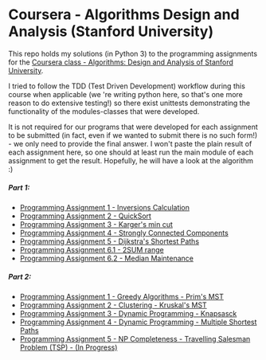 # Coursera - Algorithms Design and Analysis (Stanford University)

This repo holds my solutions (in Python 3) to the programming assignments for the [Coursera class - Algorithms: Design and Analysis of Stanford University](https://www.coursera.org/learn/algorithm-design-analysis/home/welcome).

I tried to follow the TDD (Test Driven Development) workflow during this
course when applicable (we 're writing python here, so that's one more reason to do extensive testing!) so there exist unittests demonstrating the
functionality of the modules-classes that were developed.

It is not required for our programs that were developed for each assignment to be submitted (in fact, even if we wanted to submit there is no such 
form!) - we only need to provide the final answer. I won't paste the plain result of each assignment here, so one should at least run the main
module of each assignment to get the result. Hopefully, he will have a look at the algorithm :) 

##### Part 1:

* [Programming Assignment 1 - Inversions Calculation](part_1/assignment1_inversions_calculator)
* [Programming Assignment 2 - QuickSort](part1_1/assignment2_quicksort_count_comparisons)
* [Programming Assignment 3 - Karger's min cut](part_1/assignment3_karger_min_cut)
* [Programming Assignment 4 - Strongly Connected Components](part_1/assignment4_strongly_connected_components)
* [Programming Assignment 5 - Dijkstra's Shortest Paths](part_1/assignment5_dijkstra)
* [Programming Assignment 6.1 - 2SUM range](part_1/assignment_6_1_2sum)
* [Programming Assignment 6.2 - Median Maintenance](part_1/assignment_6_2_median_maintenance)

##### Part 2:

* [Programming Assignment 1 - Greedy Algorithms - Prim's MST](part_2/assignment1_greedy_algorithms)
* [Programming Assignment 2 - Clustering - Kruskal's MST](part_2/assignment2_clustering)
* [Programming Assignment 3 - Dynamic Programming - Knapsasck](part_2/assignment3_knapsack)
* [Programming Assignment 4 - Dynamic Programming - Multiple Shortest Paths](part_2/assignment4_multiple_shortest_paths)
* [Programming Assignment 5 - NP Completeness - Travelling Salesman Problem (TSP) - (In Progress)](part_2/assignment5_tsp)

